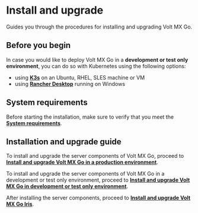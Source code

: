 # Install and upgrade

Guides you through the procedures for installing and upgrading Volt MX Go.

## Before you begin

In case you would like to deploy Volt MX Go in a **development or test only environment**, you can do so with Kubernetes using the following options:

- using [**K3s**](https://docs.k3s.io) on an Ubuntu, RHEL, SLES machine or VM
- using [**Rancher Desktop**](https://docs.rancherdesktop.io) running on Windows

## System requirements

Before starting the installation, make sure to verify that you meet the [**System requirements**](sysreq.md).

## Installation and upgrade guide

To install and upgrade the server components of Volt MX Go, proceed to [**Install and upgrade Volt MX Go in a production environment**](prerequisite.md).

To install and upgrade the server components of Volt MX Go in a development or test only environment, proceed to [**Install and upgrade Volt MX Go in development or test only environment**](containerdeployment.md).

After installing the server components, proceed to [**Install and upgrade Volt MX Go Iris**](installiris.md). 
